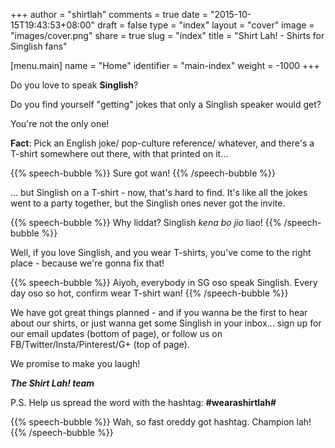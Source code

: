 +++
author = "shirtlah"
comments = true
date = "2015-10-15T19:43:53+08:00"
draft = false
type = "index"
layout = "cover"
image = "images/cover.png"
share = true
slug = "index"
title = "Shirt Lah! - Shirts for Singlish fans"

[menu.main]
  name = "Home"
  identifier = "main-index"
  weight = -1000
+++

Do you love to speak **Singlish**?

Do you find yourself "getting" jokes that only a Singlish speaker would get?

You're not the only one!

**Fact**: Pick an English joke/ pop-culture reference/ whatever,
and there's a T-shirt somewhere out there, with that printed on it...

{{% speech-bubble %}}
Sure got wan!
{{% /speech-bubble %}}

... but Singlish on a T-shirt - now, that's hard to find.
It's like all the jokes went to a party together,
but the Singlish ones never got the invite.

{{% speech-bubble %}}
Why liddat? Singlish *kena bo jio* liao!
{{% /speech-bubble %}}

Well, if you love Singlish,
and you wear T-shirts,
you've come to the right place -
because we're gonna fix that!

{{% speech-bubble %}}
Aiyoh, everybody in SG oso speak Singlish.
Every day oso so hot, confirm wear T-shirt wan!
{{% /speech-bubble %}}

We have got great things planned -
and if you wanna be the first to hear about our shirts,
or just wanna get some Singlish in your inbox...
sign up for our email updates (bottom of page),
or follow us on FB/Twitter/Insta/Pinterest/G+ (top of page).

We promise to make you laugh!

***The Shirt Lah! team***

P.S. Help us spread the word with the hashtag: **#wearashirtlah#**

{{% speech-bubble %}}
Wah, so fast oreddy got hashtag.
Champion lah!
{{% /speech-bubble %}}
